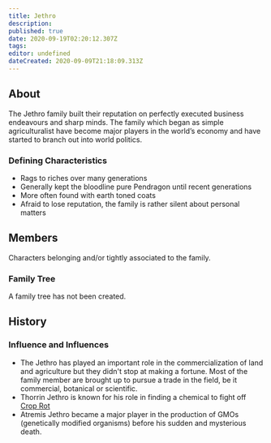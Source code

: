 ```yaml
---
title: Jethro
description: 
published: true
date: 2020-09-19T02:20:12.307Z
tags: 
editor: undefined
dateCreated: 2020-09-09T21:18:09.313Z
---
```


## About

The Jethro family built their reputation on perfectly executed business endeavours and sharp minds. The family which began as simple agriculturalist have become major players in the world’s economy and have started to branch out into world politics. 

### Defining Characteristics

- Rags to riches over many generations
- Generally kept the bloodline pure Pendragon until recent generations
- More often found with earth toned coats
- Afraid to lose reputation, the family is rather silent about personal matters

## Members

Characters belonging and/or tightly associated to the family.

### Family Tree

A family tree has not been created.

## History

### Influence and Influences

- The Jethro has played an important role in the commercialization of land and agriculture but they didn't stop at making a fortune. Most of the family member are brought up to pursue a trade in the field, be it commercial, botanical or scientific.
- Thorrin Jethro is known for his role in finding a chemical to fight off [Crop Rot](/diseases/crop-rot "wikilink")
- Atremis Jethro became a major player in the production of GMOs (genetically modified organisms) before his sudden and mysterious death.
